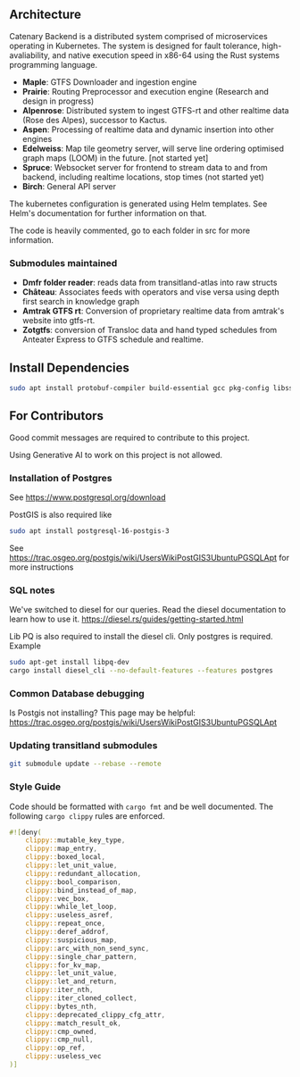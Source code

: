 ## Architecture

Catenary Backend is a distributed system comprised of microservices operating in Kubernetes. The system is designed for fault tolerance, high-avaliability, and native execution speed in x86-64 using the Rust systems programming language.

- **Maple**: GTFS Downloader and ingestion engine
- **Prairie**: Routing Preprocessor and execution engine (Research and design in progress)
- **Alpenrose**: Distributed system to ingest GTFS-rt and other realtime data (Rose des Alpes), successor to Kactus.
- **Aspen**: Processing of realtime data and dynamic insertion into other engines
- **Edelweiss**: Map tile geometry server, will serve line ordering optimised graph maps (LOOM) in the future. [not started yet]
- **Spruce**: Websocket server for frontend to stream data to and from backend, including realtime locations, stop times (not started yet)
- **Birch**: General API server

The kubernetes configuration is generated using Helm templates. See Helm's documentation for further information on that.

The code is heavily commented, go to each folder in src for more information.

### Submodules maintained 
- **Dmfr folder reader**: reads data from transitland-atlas into raw structs
- **Château**: Associates feeds with operators and vise versa using depth first search in knowledge graph
- **Amtrak GTFS rt**: Conversion of proprietary realtime data from amtrak's website into gtfs-rt.
- **Zotgtfs**: conversion of Transloc data and hand typed schedules from Anteater Express to GTFS schedule and realtime.

## Install Dependencies

```bash
sudo apt install protobuf-compiler build-essential gcc pkg-config libssl-dev postgresql unzip wget
```

## For Contributors

Good commit messages are required to contribute to this project.

Using Generative AI to work on this project is not allowed.

### Installation of Postgres

See https://www.postgresql.org/download

PostGIS is also required like 
```bash
sudo apt install postgresql-16-postgis-3
```

See https://trac.osgeo.org/postgis/wiki/UsersWikiPostGIS3UbuntuPGSQLApt for more instructions

### SQL notes
We've switched to diesel for our queries. Read the diesel documentation to learn how to use it.
https://diesel.rs/guides/getting-started.html

Lib PQ is also required to install the diesel cli. Only postgres is required.
Example
```bash
sudo apt-get install libpq-dev
cargo install diesel_cli --no-default-features --features postgres
```

### Common Database debugging

Is Postgis not installing? This page may be helpful: https://trac.osgeo.org/postgis/wiki/UsersWikiPostGIS3UbuntuPGSQLApt

### Updating transitland submodules

```bash
git submodule update --rebase --remote
```

### Style Guide

Code should be formatted with `cargo fmt` and be well documented.
The following `cargo clippy` rules are enforced.

```rs
#![deny(
    clippy::mutable_key_type,
    clippy::map_entry,
    clippy::boxed_local,
    clippy::let_unit_value,
    clippy::redundant_allocation,
    clippy::bool_comparison,
    clippy::bind_instead_of_map,
    clippy::vec_box,
    clippy::while_let_loop,
    clippy::useless_asref,
    clippy::repeat_once,
    clippy::deref_addrof,
    clippy::suspicious_map,
    clippy::arc_with_non_send_sync,
    clippy::single_char_pattern,
    clippy::for_kv_map,
    clippy::let_unit_value,
    clippy::let_and_return,
    clippy::iter_nth,
    clippy::iter_cloned_collect,
    clippy::bytes_nth,
    clippy::deprecated_clippy_cfg_attr,
    clippy::match_result_ok,
    clippy::cmp_owned,
    clippy::cmp_null,
    clippy::op_ref,
    clippy::useless_vec
)]
```
